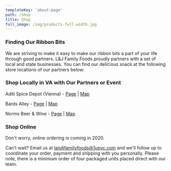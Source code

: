 ```yaml
---
templateKey: 'about-page'
path: /shop
title: Shop
full_image: /img/products-full-width.jpg
---
```


### Finding Our Ribbon Bits
We are striving to make it easy to make our ribbon bits a part of your life through good partners.  L&J Family Foods proudly partners with a set of local and state businesses. You can find our delicious snack at the following store locations of our partners below:

### Shop Locally in VA with Our Partners or Event
Aditi Spice Depot (Vienna) - [Page](https://www.facebook.com/pages/Aditi-Spice-Depot/1481328148762323) | [Map](https://www.google.com/maps/placeAditi+Spice+Depot/@38.9070638,-77.2598884,17zdata=!3m1!4b1!4m5!3m4!1s0x89b64bb3821c54bb:0x473074061a342cf9!8m2!3d38.9070638!4d-77.2576997)

Bards Alley - [Page](https://www.bardsalley.com/) | [Map](https://www.google.com/maps/place/Bards+Alley/@38.9017049,-77.2689972,17z/data=!3m1!4b1!4m5!3m4!1s0x89b64bc88a44ade7:0xd52cd391faf4f377!8m2!3d38.9017049!4d-77.2668085)

Norms Beer & Wine - [Page](http://normsbeerandwine.com/) | [Map](https://www.google.com/maps/place/Norms+Beer+%26+Wine/@38.9062757,-77.2572354,15z/data=!4m5!3m4!1s0x0:0xdb8f34bf729ece23!8m2!3d38.9062757!4d-77.2572354)

### Shop Online
Don't worry, online ordering is coming in 2020.

Can't wait? Email us at [landjfamilyfoods@1upvc.com](landjfamilyfoods@1upvc.com) and we'll follow up to coordinate your order, payment and shipping with you personally.  Please note, there is a minimum order of four packaged units placed direct with our team. 
